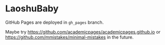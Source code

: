 # LaoshuBaby

GitHub Pages are deployed in `gh_pages` branch.

Maybe try https://github.com/academicpages/academicpages.github.io or https://github.com/mmistakes/minimal-mistakes in the future.
